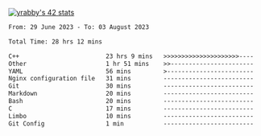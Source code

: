
[![yrabby's 42 stats](https://badge42.vercel.app/api/v2/cljfd5ku6003508mg283uc00s/stats?cursusId=21&coalitionId=64)](https://github.com/JaeSeoKim/badge42)

<!--START_SECTION:waka-->

```txt
From: 29 June 2023 - To: 03 August 2023

Total Time: 28 hrs 12 mins

C++                        23 hrs 9 mins   >>>>>>>>>>>>>>>>>>>>>----   82.10 %
Other                      1 hr 51 mins    >>-----------------------   06.62 %
YAML                       56 mins         >------------------------   03.35 %
Nginx configuration file   31 mins         -------------------------   01.85 %
Git                        30 mins         -------------------------   01.81 %
Markdown                   20 mins         -------------------------   01.24 %
Bash                       20 mins         -------------------------   01.20 %
C                          17 mins         -------------------------   01.01 %
Limbo                      10 mins         -------------------------   00.62 %
Git Config                 1 min           -------------------------   00.11 %
```

<!--END_SECTION:waka-->